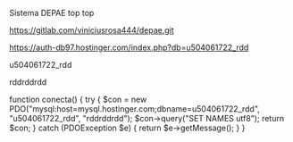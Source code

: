 Sistema DEPAE top top

https://gitlab.com/viniciusrosa444/depae.git

https://auth-db97.hostinger.com/index.php?db=u504061722_rdd

u504061722_rdd

rddrddrdd

function conecta()
{
    try {
        $con =
            new PDO("mysql:host=mysql.hostinger.com;dbname=u504061722_rdd", "u504061722_rdd", "rddrddrdd");
        $con->query("SET NAMES utf8");
        return $con;
    } catch (PDOException $e) {
        return $e->getMessage();
    }
}